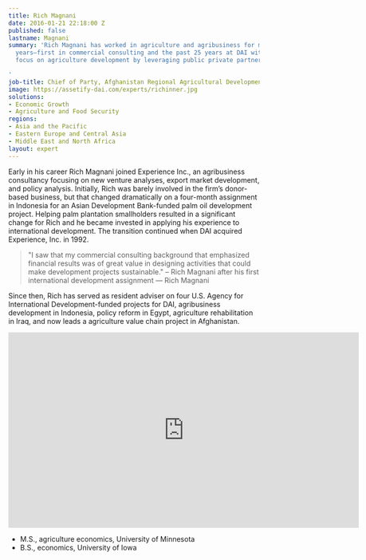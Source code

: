 ```yaml
---
title: Rich Magnani
date: 2016-01-21 22:18:00 Z
published: false
lastname: Magnani
summary: 'Rich Magnani has worked in agriculture and agribusiness for more than 30
  years—first in commercial consulting and the past 25 years at DAI with a continuing
  focus on agriculture development by leveraging public private partnerships.

'
job-title: Chief of Party, Afghanistan Regional Agricultural Development Program
image: https://assetify-dai.com/experts/richinner.jpg
solutions:
- Economic Growth
- Agriculture and Food Security
regions:
- Asia and the Pacific
- Eastern Europe and Central Asia
- Middle East and North Africa
layout: expert
---
```


Early in his career Rich Magnani joined Experience Inc., an agribusiness consultancy focusing on new venture analyses, export market development, and policy analysis. Initially, Rich was barely involved in the firm’s donor-based business, but that changed dramatically on a four-month assignment in Indonesia for an Asian Development Bank-funded palm oil development project. Helping palm plantation smallholders resulted in a significant change for Rich and he became invested in applying his experience to international development. The transition continued when DAI acquired Experience, Inc. in 1992.

> "I saw that my commercial consulting background that emphasized financial results was of great value in designing activities that could make development projects sustainable." – Rich Magnani after his first international development assignment — Rich Magnani

Since then, Rich has served as resident adviser on four U.S. Agency for International Development-funded projects for DAI, agribusiness development in Indonesia, policy reform in Egypt, agriculture rehabilitation in Iraq, and now leads a agriculture value chain project in Afghanistan.

<iframe allowfullscreen="" frameborder="0" height="392" mozallowfullscreen="" src="https://player.vimeo.com/video/35278992?portrait=0" webkitallowfullscreen="" width="703"></iframe>

* M.S., agriculture economics, University of Minnesota
* B.S., economics, University of Iowa